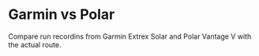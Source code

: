 # Garmin vs Polar

Compare run recordins from Garmin Extrex Solar and Polar Vantage V with the actual route.
